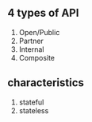 ## 4 types of API
1. Open/Public
2. Partner 
3. Internal
4. Composite

## characteristics
1. stateful
2. stateless

